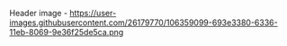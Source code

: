 Header image - https://user-images.githubusercontent.com/26179770/106359099-693e3380-6336-11eb-8069-9e36f25de5ca.png